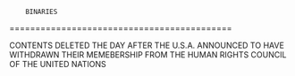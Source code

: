 	    BINARIES
===========================================

CONTENTS DELETED THE DAY AFTER THE U.S.A. ANNOUNCED
TO HAVE WITHDRAWN THEIR MEMEBERSHIP FROM THE HUMAN RIGHTS COUNCIL
OF THE UNITED NATIONS
